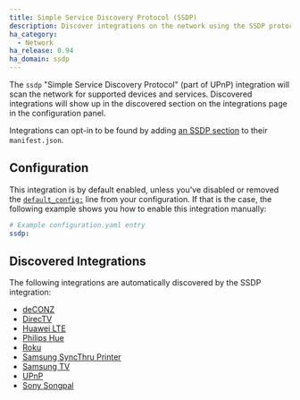 ```yaml
---
title: Simple Service Discovery Protocol (SSDP)
description: Discover integrations on the network using the SSDP protocol.
ha_category:
  - Network
ha_release: 0.94
ha_domain: ssdp
---
```


The `ssdp` "Simple Service Discovery Protocol" (part of UPnP) integration will scan the network for supported devices and services. Discovered integrations will show up in the discovered section on the integrations page in the configuration panel.

Integrations can opt-in to be found by adding [an SSDP section](https://developers.home-assistant.io/docs/en/next/creating_integration_manifest.html#ssdp) to their `manifest.json`.

## Configuration

This integration is by default enabled, unless you've disabled or removed the [`default_config:`](https://www.home-assistant.io/integrations/default_config/) line from your configuration. If that is the case, the following example shows you how to enable this integration manually:

```yaml
# Example configuration.yaml entry
ssdp:
```

## Discovered Integrations

The following integrations are automatically discovered by the SSDP integration:

 - [deCONZ](../deconz/)
 - [DirecTV](/integrations/directv/)
 - [Huawei LTE](../huawei_lte/)
 - [Philips Hue](../hue/)
 - [Roku](/integrations/roku/)
 - [Samsung SyncThru Printer](../syncthru/)
 - [Samsung TV](../samsungtv/)
 - [UPnP](../upnp/)
 - [Sony Songpal](../songpal/)
